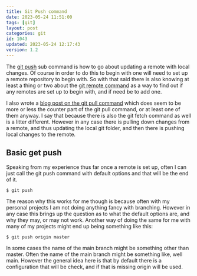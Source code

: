 ```yaml
---
title: Git Push command
date: 2023-05-24 11:51:00
tags: [git]
layout: post
categories: git
id: 1043
updated: 2023-05-24 12:17:43
version: 1.2
---
```


The [git push](https://git-scm.com/docs/git-push) sub command is how to go about updating a remote with local changes. Of course in order to do this to begin with one will need to set up a remote repository to begin with. So with that said there is also knowing at least a thing or two about the [git remote command](https://git-scm.com/docs/git-remote) as a way to find out if any remotes are set up to begin with, and if need be to add one.

I also wrote a [blog post on the git pull command](/2023/05/18/git-pull/) which does seem to be more or less the counter part of the git pull command, or at least one of them anyway. I say that because there is also the git fetch command as well is a litter different. However in any case there is pulling down changes from a remote, and thus updating the local git folder, and then there is pushing local changes to the remote.

<!-- more -->


## Basic get push

Speaking from my experience thus far once a remote is set up, often I can just call the git push command with default options and that will be the end of it. 

```
$ git push
```

The reason why this works for me though is because often with my personal projects I am not doing anything fancy with branching. However in any case this brings up the question as to what the default options are, and why they may, or may not work. Another way of doing the same for me with many of my projects might end up being something like this:

```
$ git push origin master
```

In some cases the name of the main branch might be something other than master. Often the name of the main branch might be something like, well main. However the general idea here is that by default there is a configuration that will be check, and if that is missing origin will be used. 

